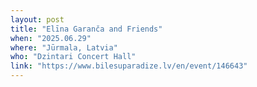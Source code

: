 ```yaml
---
layout: post
title: "Elīna Garanča and Friends"
when: "2025.06.29"
where: "Jūrmala, Latvia"
who: "Dzintari Concert Hall"
link: "https://www.bilesuparadize.lv/en/event/146643"
---
```

